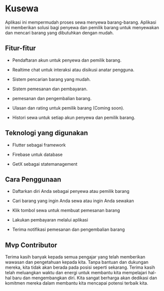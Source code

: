 # Kusewa
Aplikasi ini mempermudah proses sewa menyewa barang-barang. Aplikasi ini memberikan solusi bagi penyewa dan pemilik barang untuk menyewakan dan mencari barang yang dibutuhkan dengan mudah.

## Fitur-fitur
- Pendaftaran akun untuk penyewa dan pemilik barang.

- Realtime chat untuk interaksi atau disikusi anatar pengguna.

- Sistem pencarian barang yang mudah.

- Sistem pemesanan dan pembayaran.

- pemesanan dan pengembalian barang.

- Ulasan dan rating untuk pemilik barang (Coming soon).

- Histori sewa untuk setiap akun penyewa dan pemilik barang.

## Teknologi yang digunakan
- Flutter sebagai framework

- Firebase untuk database

- GetX sebagai statemanagement

## Cara Penggunaan
- Daftarkan diri Anda sebagai penyewa atau pemilik barang

- Cari barang yang ingin Anda sewa atau ingin Anda sewakan

- Klik tombol sewa untuk membuat pemesanan barang

- Lakukan pembayaran melalui aplikasi

- Terima notifikasi pemesanan dan pengembalian barang

## Mvp Contributor
Terima kasih banyak kepada semua pengajar yang telah memberikan wawasan dan pengetahuan kepada kita. Tanpa bantuan dan dukungan mereka, kita tidak akan berada pada posisi seperti sekarang. Terima kasih telah meluangkan waktu dan energi untuk membantu kita mempelajari hal-hal baru dan mengembangkan diri. Kita sangat berharga akan dedikasi dan komitmen mereka dalam membantu kita mencapai potensi terbaik kita.


